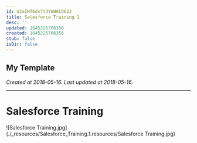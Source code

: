 ```yaml
---
id: U2aIHT6dv7t3YWH0CD62J
title: Salesforce Training 1
desc: ''
updated: 1645225706356
created: 1645225706356
stub: false
isDir: false
---
```

My Template
---

_Created at 2018-05-16._
_Last updated at 2018-05-16._




---

# Salesforce Training


![Salesforce Training.jpg](./_resources/Salesforce_Training.1.resources/Salesforce Training.jpg)

